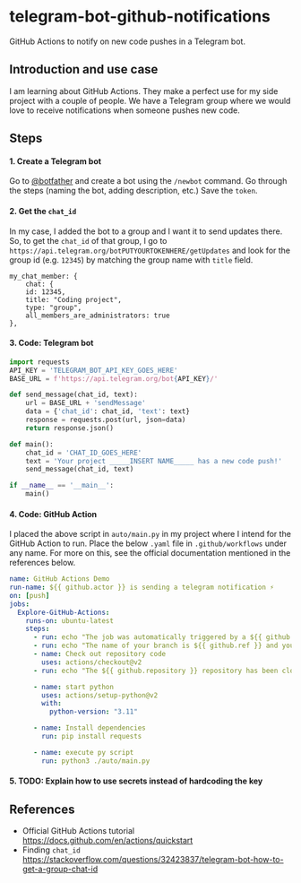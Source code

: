 # telegram-bot-github-notifications
GitHub Actions to notify on new code pushes in a Telegram bot.

## Introduction and use case
I am learning about GitHub Actions. They make a perfect use for my side project with a couple of people. We have a Telegram group where we would love to receive notifications when someone pushes new code.

## Steps
#### 1. Create a Telegram bot
Go to [@botfather](https://t.me/botfather) and create a bot using the `/newbot` command. Go through the steps (naming the bot, adding description, etc.) Save the `token`.

#### 2. Get the `chat_id`
In my case, I added the bot to a group and I want it to send updates there. So, to get the `chat_id` of that group, I go to
`https://api.telegram.org/botPUTYOURTOKENHERE/getUpdates` and look for the group id (e.g. `12345`) by matching the group name with `title` field.

```
my_chat_member: {
    chat: {
    id: 12345,
    title: "Coding project",
    type: "group",
    all_members_are_administrators: true
},
```

#### 3. Code: Telegram bot
```py
import requests
API_KEY = 'TELEGRAM_BOT_API_KEY_GOES_HERE'
BASE_URL = f'https://api.telegram.org/bot{API_KEY}/'

def send_message(chat_id, text):
    url = BASE_URL + 'sendMessage'
    data = {'chat_id': chat_id, 'text': text}
    response = requests.post(url, json=data)
    return response.json()

def main():
    chat_id = 'CHAT_ID_GOES_HERE'
    text = 'Your project _____INSERT NAME_____ has a new code push!'
    send_message(chat_id, text)

if __name__ == '__main__':
    main()
```

#### 4. Code: GitHub Action
I placed the above script in `auto/main.py` in my project where I intend for the GitHub Action to run. Place the below `.yaml` file in `.github/workflows` under any name. For more on this, see the official documentation mentioned in the references below.

```yaml
name: GitHub Actions Demo
run-name: ${{ github.actor }} is sending a telegram notification ⚡
on: [push]
jobs:
  Explore-GitHub-Actions:
    runs-on: ubuntu-latest
    steps:
      - run: echo "The job was automatically triggered by a ${{ github.event_name }} event."
      - run: echo "The name of your branch is ${{ github.ref }} and your repository is ${{ github.repository }}."
      - name: Check out repository code
        uses: actions/checkout@v2
      - run: echo "The ${{ github.repository }} repository has been cloned to the runner."

      - name: start python
        uses: actions/setup-python@v2
        with:
          python-version: "3.11"

      - name: Install dependencies
        run: pip install requests

      - name: execute py script 
        run: python3 ./auto/main.py
```

#### 5. TODO: Explain how to use secrets instead of hardcoding the key

## References
- Official GitHub Actions tutorial https://docs.github.com/en/actions/quickstart
- Finding `chat_id` https://stackoverflow.com/questions/32423837/telegram-bot-how-to-get-a-group-chat-id
